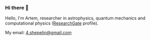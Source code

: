 ### Hi there 👋

Hello, I'm Artem, researcher in astrophysics, quantum mechanics and computational physics ([ResearchGate](https://www.researchgate.net/profile/Artem_Shepelin) profile).

My email: [4.shepelin@gmail.com](mailto:4.shepelin@gmail.com)

